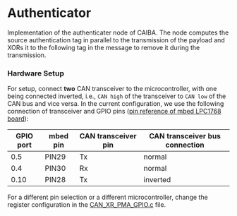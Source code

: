# Authenticator

Implementation of the authenticater node of CAIBA.
The node computes the source authentication tag in parallel to the transmission of the payload and XORs it to the following tag in the message to remove it during the transmission.

### Hardware Setup
For setup, connect **two** CAN transceiver to the microcontroller, with one being connected inverted, i.e., `CAN high` of the transceiver to `CAN low` of the CAN bus and vice versa.
In the current configuration, we use the following connection of transceiver and GPIO pins ([pin reference of mbed LPC1768 board](https://os.mbed.com/users/fraserphillips/notebook/mbed-gpio-pin-table/)):

| GPIO port | mbed pin | CAN transceiver pin | CAN transceiver bus connection |
|-----------|----------|---------------------|--------------------------------|
| 0.5       | PIN29    | Tx                  | normal                         |
| 0.4       | PIN30    | Rx                  | normal                         |
| 0.10      | PIN28    | Tx                  | inverted                       |

For a different pin selection or a different microcontroller, change the register configuration in the [CAN_XR_PMA_GPIO.c](./src/Cross/CAN_XR_PMA_GPIO.c) file.




